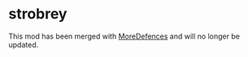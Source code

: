 # strobrey
This mod has been merged with [MoreDefences](https://github.com/TheRealIvyX/MoreDefences) and will no longer be updated.
